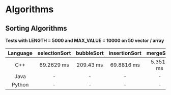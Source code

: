 # Algorithms

## Sorting Algorithms

**Tests with LENGTH = 5000 and MAX_VALUE = 10000 on 50 vector / array**

| Language | selectionSort | bubbleSort | insertionSort | mergeSort | quickSort |      
|:--------:|:-------------:|:----------:|:-------------:|:---------:|:---------:|
| C++      | 69.2629 ms    | 209.43 ms  | 69.8816 ms    | 5.3511 ms | 1.59449 ms|
| Java     | - | - | - | - | - |
| Python   | - | - | - | - | - |


